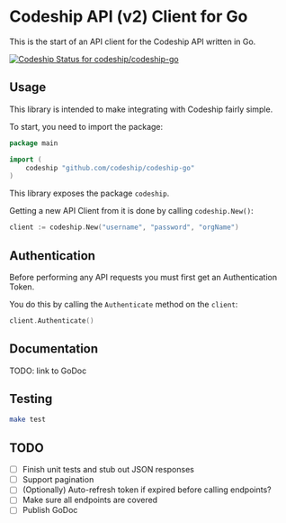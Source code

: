 # Codeship API (v2) Client for Go

This is the start of an API client for the Codeship API written in Go.

[![Codeship Status for codeship/codeship-go](https://app.codeship.com/projects/c38f3280-792b-0135-21bb-4e0cf8ff365b/status?branch=master)](https://app.codeship.com/projects/244943)

## Usage

This library is intended to make integrating with Codeship fairly simple.

To start, you need to import the package:

```go
package main

import (
    codeship "github.com/codeship/codeship-go"
)
```

This library exposes the package `codeship`.

Getting a new API Client from it is done by calling `codeship.New()`:

```go
client := codeship.New("username", "password", "orgName")
```

## Authentication

Before performing any API requests you must first get an Authentication Token.

You do this by calling the `Authenticate` method on the `client`:

```go
client.Authenticate()
```

## Documentation

TODO: link to GoDoc

## Testing

```bash
make test
```

## TODO

- [ ] Finish unit tests and stub out JSON responses
- [ ] Support pagination
- [ ] (Optionally) Auto-refresh token if expired before calling endpoints?
- [ ] Make sure all endpoints are covered
- [ ] Publish GoDoc
